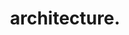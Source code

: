 ---
layout: post
main: false
status: wip
category: thoughts
subcategory: blog
back: thoughts.html
title: architecture.
quote: Form follows function...sort of. 
---